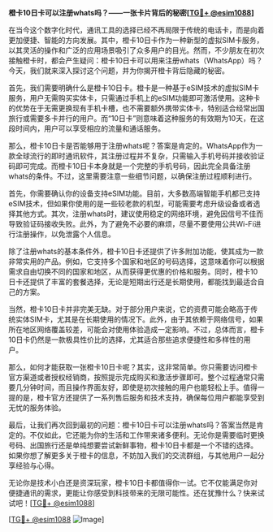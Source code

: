 **橙卡10日卡可以注册whats吗？——一张卡片背后的秘密[[TG💪+ @esim1088](https://t.me/s/esim1088)]**

在当今这个数字化时代，通讯工具的选择已经不再局限于传统的电话卡，而是向着更加便捷、智能的方向发展。其中，橙卡10日卡作为一种新型的虚拟SIM卡服务，以其灵活的操作和广泛的应用场景吸引了众多用户的目光。然而，不少朋友在初次接触橙卡时，都会产生疑问：橙卡10日卡可以用来注册whats（WhatsApp）吗？今天，我们就来深入探讨这个问题，并为你揭开橙卡背后隐藏的秘密。

首先，我们需要明确什么是橙卡10日卡。橙卡是一种基于eSIM技术的虚拟SIM卡服务，用户无需购买实体卡，只需通过手机上的eSIM功能即可激活使用。这种卡的优势在于无需更换现有手机卡槽，也不需要额外携带实体卡，特别适合经常出国旅行或需要多卡并行的用户。而“10日卡”则意味着这种服务的有效期为10天，在这段时间内，用户可以享受相应的流量和通话服务。

那么，橙卡10日卡是否能够用于注册whats呢？答案是肯定的。WhatsApp作为一款全球流行的即时通讯软件，其注册过程并不复杂，只需输入手机号码并接收验证码即可完成。而橙卡10日卡本身就是一个完整的手机号码，因此完全具备注册whats的条件。不过，这里需要注意一些细节问题，以确保注册过程顺利进行。

首先，你需要确认你的设备支持eSIM功能。目前，大多数高端智能手机都已支持eSIM技术，但如果你使用的是一些较老款的机型，可能需要考虑升级设备或者选择其他方式。其次，注册whats时，建议使用稳定的网络环境，避免因信号不佳而导致验证码接收失败。此外，为了避免不必要的麻烦，尽量不要使用公共Wi-Fi进行注册操作，以免泄露个人信息。

除了注册whats的基本条件外，橙卡10日卡还提供了许多附加功能，使其成为一款非常实用的产品。例如，它支持多个国家和地区的号码选择，这意味着你可以根据需求自由切换不同的国家和地区，从而获得更优惠的价格和服务。同时，橙卡10日卡还提供了丰富的套餐选择，无论是短期出行还是长期使用，都能找到最适合自己的方案。

当然，橙卡10日卡并非完美无缺。对于部分用户来说，它的资费可能会略高于传统实体SIM卡，尤其是在长期使用的情况下。此外，由于其依赖于网络信号，如果所在地区网络覆盖较差，可能会对使用体验造成一定影响。不过，总体而言，橙卡10日卡仍然是一款极具性价比的选择，尤其适合那些追求便捷性和多样性的用户。

那么，如何才能获取一张橙卡10日卡呢？其实，这非常简单。你只需要访问橙卡官方渠道或者授权经销商，按照提示完成购买和激活步骤即可。整个过程通常只需要几分钟时间，而且操作界面友好，即使是初次接触的用户也能轻松上手。值得一提的是，橙卡官方还提供了一系列售后服务和技术支持，确保每位用户都能享受到无忧的服务体验。

最后，让我们再次回到最初的问题：橙卡10日卡可以注册whats吗？答案当然是肯定的。不仅如此，它还能为你的生活和工作带来诸多便利。无论你是需要临时更换号码、出国旅行还是单纯想要尝试新鲜事物，橙卡10日卡都是一个不错的选择。如果你想了解更多关于橙卡的信息，不妨加入我们的交流群组，与其他用户一起分享经验与心得。

无论你是技术小白还是资深玩家，橙卡10日卡都值得你一试。它不仅能满足你对便捷通讯的需求，更能让你感受到科技带来的无限可能性。还在犹豫什么？快来试试吧！[[TG💪+ @esim1088](https://t.me/s/esim1088)] 

[[TG💪+ @esim1088](https://t.me/s/esim1088) ![Image](https://i.postimg.cc/4NQfJmqS/Snipaste-2025-05-13-00-14-12.png)]